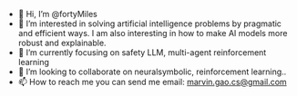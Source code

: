 - 👋 Hi, I’m @fortyMiles
- 👀 I’m interested in solving artificial intelligence problems by pragmatic and efficient ways. I am also interesting in how to make AI models more robust and explainable. 
- 🌱 I’m currently focusing on safety LLM, multi-agent reinforcement learning
- 💞️ I’m looking to collaborate on neuralsymbolic, reinforcement learning.. 
- 📫 How to reach me you can send me email: marvin.gao.cs@gmail.com 

<!---
fortyMiles/fortyMiles is a ✨ special ✨ repository because its `README.md` (this file) appears on your GitHub profile.
You can click the Preview link to take a look at your changes.
--->
